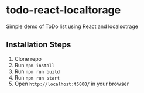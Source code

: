 
# todo-react-localtorage

Simple demo of ToDo list using React and localsotrage


## Installation Steps

1. Clone repo
2. Run `npm install`
3. Run `npm run build`
5. Run `npm run start`
6. Open `http://localhost:t5000/` in your browser

